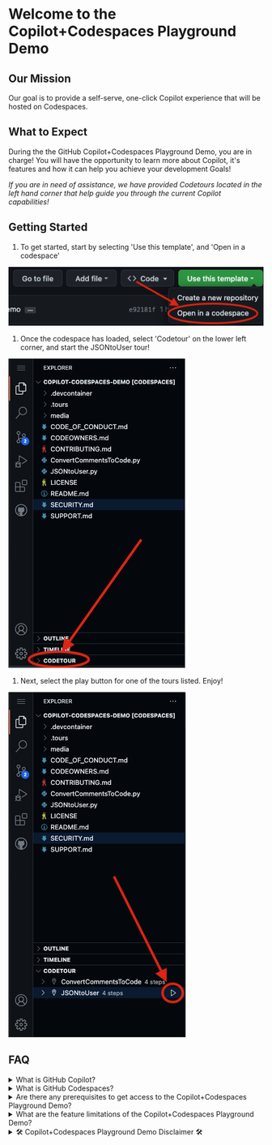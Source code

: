 # Welcome to the Copilot+Codespaces Playground Demo 

## Our Mission

Our goal is to provide a self-serve, one-click Copilot experience that will be hosted on Codespaces.

## What to Expect

During the the GitHub Copilot+Codespaces Playground Demo, you are in charge! You will have the opportunity to learn more about Copilot, it's features and how it can help you achieve your development Goals!

_If you are in need of assistance, we have provided Codetours located in the left hand corner that help guide you through the current Copilot capabilities!_

## Getting Started

1. To get started, start by selecting 'Use this template', and 'Open in a codespace'

![Screenshot 2023-05-16 at 4 40 46 PM](images/screenshot1.png)

1. Once the codespace has loaded, select 'Codetour' on the lower left corner, and start the JSONtoUser tour!

![screenshot2](images/screenshot2.png)

1. Next, select the play button for one of the tours listed. Enjoy!

![screenshot3](images/screenshot3.png)

## FAQ

<details>
<summary>What is GitHub Copilot?</summary><br>

GitHub Copilot is an AI pair programmer that helps you write code faster and with less work. It draws context from comments and code to suggest individual lines and whole functions instantly. GitHub Copilot is powered by Codex, a generative pretrained language model created by OpenAI. It is available as an extension for Visual Studio Code, Visual Studio, Neovim, and the JetBrains suite of integrated development environments (IDEs). Visit here for more information about [GitHub Copilot](https://github.com/features/copilot)
</details>

<details>
<summary>What is GitHub Codespaces?</summary><br>

A codespace is a development environment that's hosted in the cloud. You can customize your project for GitHub Codespaces by configuring dev container files to your repository (often known as Configuration-as-Code), which creates a repeatable codespace configuration for all users of your project.

GitHub Codespaces run on a variety of VM-based compute options hosted by GitHub.com, which you can configure from 2 core machines up to 32 core machines. You can connect to your codespaces from the browser or locally using an IDE like Visual Studio Code or IntelliJ. Visit here for more information about [GitHub Codespaces](https://github.com/features/codespaces)
</details>

<details>
<summary>Are there any prerequisites to get access to the Copilot+Codespaces Playground Demo?</summary><br>

A GitHub account is the only requirement to use the GitHub Copilot + Github Codespaces playground demo environment. The demo will only be available to the extent of your account’s Codespaces entitlements; if you want to keep utilizing the environment after your limit has been met, you will need to purchase additional entitlements Visit here to signup for a [GitHub Copilot](https://github.com/features/copilot) trial for the full experience!
</details>
<details>
<summary>What are the feature limitations of the Copilot+Codespaces Playground Demo?</summary><br>

This demo will only showcase current GitHub Copilot capabilities that are intended to help programmers, such as autocompletion suggestions, functions, and the ability to convert code comments into actual lines of code. Any features mentioned for GitHub Copilot X will not be offered in this demo experience. Visit here to signup for the [GitHub Copilot Waitlists](https://github.com/features/preview).

</details>
<details>
<summary>🛠 Copilot+Codespaces Playground Demo Disclaimer 🛠</summary><br>

Please note that during the GitHub Copilot+Codespaces Playground Demo, the suggestions generated by GitHub Copilot via Codespaces will differ and may not always be the same. This is due to GitHub Copilot being an artificially intelligent tool that generates code suggestions based on the input it receives. Visit here for more information about [GitHub Codespaces](https://github.com/features/codespaces) and [GitHub Copilot](https://github.com/features/copilot)!
